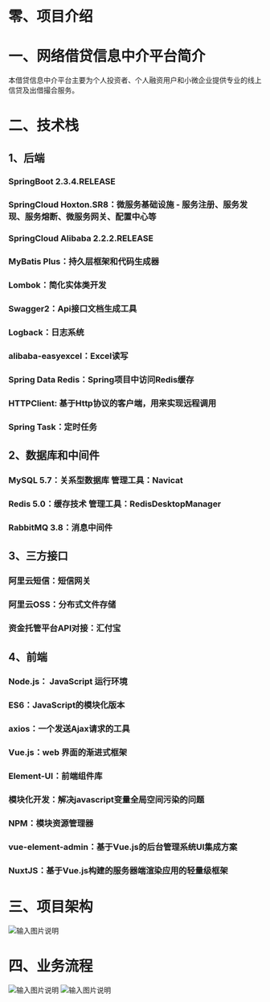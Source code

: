 # 零、项目介绍

# 一、网络借贷信息中介平台简介
本借贷信息中介平台主要为个人投资者、个人融资用户和小微企业提供专业的线上信贷及出借撮合服务。
# 二、技术栈
## 1、后端
### SpringBoot 2.3.4.RELEASE
### SpringCloud Hoxton.SR8：微服务基础设施 - 服务注册、服务发现、服务熔断、微服务网关、配置中心等
### SpringCloud Alibaba 2.2.2.RELEASE
### MyBatis Plus：持久层框架和代码生成器
### Lombok：简化实体类开发
### Swagger2：Api接口文档生成工具
### Logback：日志系统
### alibaba-easyexcel：Excel读写
### Spring Data Redis：Spring项目中访问Redis缓存
### HTTPClient: 基于Http协议的客户端，用来实现远程调用
### Spring Task：定时任务
## 2、数据库和中间件
### MySQL 5.7：关系型数据库     管理工具：Navicat
### Redis 5.0：缓存技术     管理工具：RedisDesktopManager
### RabbitMQ 3.8：消息中间件
## 3、三方接口
### 阿里云短信：短信网关
### 阿里云OSS：分布式文件存储
### 资金托管平台API对接：汇付宝
## 4、前端
### Node.js： JavaScript 运行环境
### ES6：JavaScript的模块化版本
### axios：一个发送Ajax请求的工具
### Vue.js：web 界面的渐进式框架
### Element-UI：前端组件库
### 模块化开发：解决javascript变量全局空间污染的问题
### NPM：模块资源管理器
### vue-element-admin：基于Vue.js的后台管理系统UI集成方案
### NuxtJS：基于Vue.js构建的服务器端渲染应用的轻量级框架
# 三、项目架构
![输入图片说明](https://images.gitee.com/uploads/images/2021/0331/092000_29581529_7758392.png "屏幕截图.png")
# 四、业务流程
![输入图片说明](https://images.gitee.com/uploads/images/2021/0331/092033_57304781_7758392.png "屏幕截图.png")
![输入图片说明](https://images.gitee.com/uploads/images/2021/0331/092043_c2e31f08_7758392.png "屏幕截图.png")

